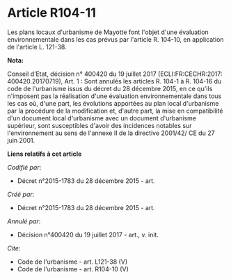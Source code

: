 # Article R104-11

Les plans locaux d'urbanisme de Mayotte font l'objet d'une évaluation environnementale dans les cas prévus par l'article R.
104-10, en application de l'article L. 121-38.

**Nota:**

Conseil d’Etat, décision n° 400420 du 19 juillet 2017 (ECLI:FR:CECHR:2017: 400420.20170719), Art. 1 : Sont annulés  les
articles R. 104-1 à R. 104-16 du code de l'urbanisme issus du décret du 28 décembre 2015, en ce qu'ils n'imposent pas la
réalisation d'une évaluation environnementale dans tous les cas où, d'une part, les évolutions apportées au plan local
d'urbanisme par la procédure de la modification et, d'autre part, la mise en compatibilité d'un document local d'urbanisme
avec un document d'urbanisme supérieur, sont susceptibles d'avoir des incidences notables sur l'environnement au sens de
l'annexe II de la directive 2001/42/ CE du 27 juin 2001.

**Liens relatifs à cet article**

_Codifié par_:

  - Décret n°2015-1783 du 28 décembre 2015 - art.

_Créé par_:

  - Décret n°2015-1783 du 28 décembre 2015 - art.

_Annulé par_:

  - Décision n°400420 du 19 juillet 2017 - art., v. init.

_Cite_:

  - Code de l'urbanisme - art. L121-38 (V)
  - Code de l'urbanisme - art. R104-10 (V)
